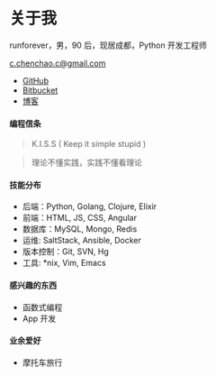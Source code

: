 # 关于我

runforever，男，90 后，现居成都，Python 开发工程师

c.chenchao.c@gmail.com
* [GitHub](https://github.com/runforever)
* [Bitbucket](https://bitbucket.org/runforever/)
* [博客](http://runforever.github.io)

#### 编程信条
> K.I.S.S ( Keep it simple stupid )

> 理论不懂实践，实践不懂看理论

#### 技能分布
* 后端：Python, Golang, Clojure, Elixir
* 前端：HTML, JS, CSS, Angular
* 数据库：MySQL, Mongo, Redis
* 运维: SaltStack, Ansible, Docker
* 版本控制：Git, SVN, Hg
* 工具: *nix, Vim, Emacs

#### 感兴趣的东西
* 函数式编程
* App 开发

#### 业余爱好
* 摩托车旅行
